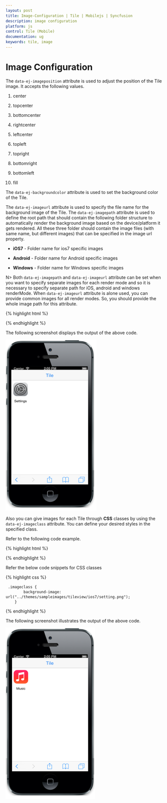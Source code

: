 ```yaml
---
layout: post
title: Image-Configuration | Tile | Mobilejs | Syncfusion
description: image configuration
platform: js
control: Tile (Mobile)
documentation: ug
keywords: tile, image
---
```


# Image Configuration

The `data-ej-imageposition` attribute is used to adjust the position of the Tile image. It accepts the following values.

1. center

2. topcenter

3. bottomcenter

4. rightcenter

5. leftcenter

6. topleft

7. topright

8. bottomright

9. bottomleft

10. fill

The `data-ej-backgroundcolor` attribute is used to set the background color of the Tile.

The `data-ej-imageurl` attribute is used to specify the file name for the background image of the Tile. The `data-ej-imagepath` attribute is used to define the root path that should contain the following folder structure to automatically render the background image based on the device/platform it gets rendered. All these three folder should contain the image files (with same name, but different images) that can be specified in the image url property.

* **iOS7** - Folder name for ios7 specific images

* **Android** - Folder name for Android specific images

* **Windows** - Folder name for Windows specific images

N> Both `data-ej-imagepath` and `data-ej-imageurl` attribute can be set when you want to specify separate images for each render mode and so it is necessary to specify separate path for iOS, android and windows renderMode. When `data-ej-imageurl` attribute is alone used, you can provide common images for all render modes. So, you should provide the whole image path for this attribute.



{% highlight html %}

<div id="header" data-role="ejmnavigationbar" data-ej-mode="header" data-ej-title="Tile" data-ej-titlealignment="center" data-ej-position="top" data-ej-touchend="tileSelection">
    </div>

<div class="tiles" style="top: 45px; position: relative;">
        <div id="tileview1" data-role="ejmtile" data-ej-showroundedcorner="true" data-ej-imageposition="fill" data-ej-caption-position="outer" data-ej-caption-alignment="center" data-ej-tilesize="small" data-ej-imagepath="../themes/sampleimages/tileview/" data-ej-caption-text="Settings" data-ej-imageurl="setting.png">
        </div>
    </div>    


{% endhighlight %}



The following screenshot displays the output of the above code.

![imagepath](image-configuration_images\image-configuration_img1.png)

Also you can give images for each Tile through **CSS** classes by using the `data-ej-imageclass` attribute. You can define your desired styles in the specified class.

Refer to the following code example.

{% highlight html %}


<div id=" header " data-role="ejmnavigationbar" data-ej-mode="header" data-ej-title="Tile" data-ej-titlealignment="center" data-ej-position="top" data-ej-touchend="tileSelection">
    </div>

<div class="tiles" style="top: 45px; position: relative;">
        <div id="tileview1" data-role="ejmtile" data-ej-showroundedcorner="true" data-ej-imageposition="fill" data-ej-imageclass="imageclass" data-ej-caption-position="outer" data-ej-caption-alignment="center" data-ej-tilesize="small" data-ej-caption-text="Settings">
        </div>
    </div>    



{% endhighlight %}

Refer the below code snippets for CSS classes

{% highlight css %}

     .imageclass {
            background-image: url("../themes/sampleimages/tileview/ios7/setting.png");
        }


{% endhighlight %}



The following screenshot illustrates the output of the above code.

![imageclass](image-configuration_images\image-configuration_img2.png)


